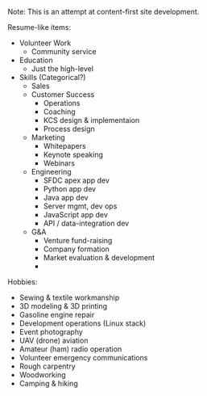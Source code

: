 Note: This is an attempt at content-first site development.

Resume-like items:

- Volunteer Work
    - Community service
- Education
    - Just the high-level
- Skills (Categorical?)
    - Sales
    - Customer Success
        - Operations
        - Coaching
        - KCS design & implementaion
        - Process design
    - Marketing
        - Whitepapers
        - Keynote speaking
        - Webinars
    - Engineering
        - SFDC apex app dev
        - Python app dev
        - Java app dev
        - Server mgmt, dev ops
        - JavaScript app dev
        - API / data-integration dev
    - G&A
        - Venture fund-raising
        - Company formation
        - Market evaluation & development
        - 


Hobbies:

- Sewing & textile workmanship
- 3D modeling & 3D printing
- Gasoline engine repair
- Development operations (Linux stack)
- Event photography
- UAV (drone) aviation
- Amateur (ham) radio operation
- Volunteer emergency communications
- Rough carpentry
- Woodworking
- Camping & hiking

